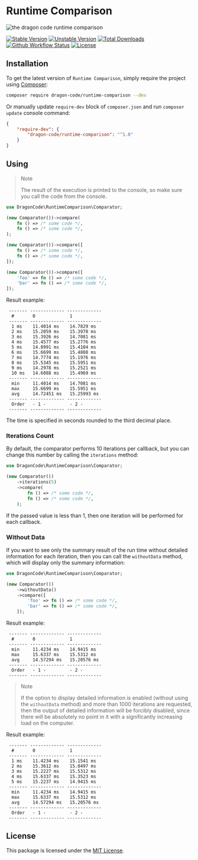 # Runtime Comparison

![the dragon code runtime comparison](https://preview.dragon-code.pro/the-dragon-code/runtime-comparison.svg?brand=php)

[![Stable Version][badge_stable]][link_packagist]
[![Unstable Version][badge_unstable]][link_packagist]
[![Total Downloads][badge_downloads]][link_packagist]
[![Github Workflow Status][badge_build]][link_build]
[![License][badge_license]][link_license]

## Installation

To get the latest version of `Runtime Comparison`, simply require the project using [Composer](https://getcomposer.org):

```bash
composer require dragon-code/runtime-comparison --dev
```

Or manually update `require-dev` block of `composer.json` and run `composer update` console command:

```json
{
    "require-dev": {
        "dragon-code/runtime-comparison": "^1.0"
    }
}
```

## Using

> Note
>
> The result of the execution is printed to the console, so make sure you call the code from the console.

```php
use DragonCode\RuntimeComparison\Comparator;

(new Comparator())->compare(
    fn () => /* some code */,
    fn () => /* some code */,
);

(new Comparator())->compare([
    fn () => /* some code */,
    fn () => /* some code */,
]);

(new Comparator())->compare([
    'foo' => fn () => /* some code */,
    'bar' => fn () => /* some code */,
]);
```

Result example:

```
 ------- ------------- ------------- 
  #       0             1            
 ------- ------------- ------------- 
  1 ms    11.4014 ms    14.7829 ms   
  2 ms    15.2059 ms    15.3978 ms   
  3 ms    15.3926 ms    14.7081 ms   
  4 ms    15.4577 ms    15.2776 ms   
  5 ms    14.8991 ms    15.4104 ms   
  6 ms    15.6699 ms    15.4808 ms   
  7 ms    14.7774 ms    15.1976 ms   
  8 ms    15.5345 ms    15.5951 ms   
  9 ms    14.2978 ms    15.2521 ms   
  10 ms   14.6088 ms    15.4969 ms   
 ------- ------------- ------------- 
  min     11.4014 ms    14.7081 ms   
  max     15.6699 ms    15.5951 ms   
  avg     14.72451 ms   15.25993 ms  
 ------- ------------- ------------- 
  Order   - 1 -         - 2 -        
 ------- ------------- ------------- 
```

The time is specified in seconds rounded to the third decimal place.

### Iterations Count

By default, the comparator performs 10 iterations per callback, but you can change this number by calling the `iterations` method:

```php
use DragonCode\RuntimeComparison\Comparator;

(new Comparator())
    ->iterations(5)
    ->compare(
        fn () => /* some code */,
        fn () => /* some code */,
    );
```

If the passed value is less than 1, then one iteration will be performed for each callback.

### Without Data

If you want to see only the summary result of the run time without detailed information for each iteration, then you can call the `withoutData` method, which will display only the
summary information:

```php
use DragonCode\RuntimeComparison\Comparator;

(new Comparator())
    ->withoutData()
    ->compare([
        'foo' => fn () => /* some code */,
        'bar' => fn () => /* some code */,
    ]);
```

Result example:

```
 ------- ------------- ------------- 
  #       0             1            
 ------- ------------- ------------- 
  min     11.4234 ms    14.9415 ms   
  max     15.6337 ms    15.5312 ms   
  avg     14.57294 ms   15.20576 ms  
 ------- ------------- ------------- 
  Order   - 1 -         - 2 -        
 ------- ------------- ------------- 
```

> Note
>
> If the option to display detailed information is enabled (without using the `withoutData` method) and more than 1000 iterations are requested, then the output of detailed
> information will be forcibly disabled, since there will be absolutely no point in it with a significantly increasing load on the computer.

Result example:

```
 ------- ------------- ------------- 
  #       0             1            
 ------- ------------- ------------- 
  1 ms    11.4234 ms    15.1541 ms   
  2 ms    15.3612 ms    15.0497 ms   
  3 ms    15.2227 ms    15.5312 ms   
  4 ms    15.6337 ms    15.3523 ms   
  5 ms    15.2237 ms    14.9415 ms   
 ------- ------------- ------------- 
  min     11.4234 ms    14.9415 ms   
  max     15.6337 ms    15.5312 ms   
  avg     14.57294 ms   15.20576 ms  
 ------- ------------- ------------- 
  Order   - 1 -         - 2 -        
 ------- ------------- ------------- 
```

## License

This package is licensed under the [MIT License](LICENSE).


[badge_build]:          https://img.shields.io/github/actions/workflow/status/TheDragonCode/runtime-comparison/phpunit.yml?style=flat-square

[badge_downloads]:      https://img.shields.io/packagist/dt/dragon-code/runtime-comparison.svg?style=flat-square

[badge_license]:        https://img.shields.io/packagist/l/dragon-code/runtime-comparison.svg?style=flat-square

[badge_stable]:         https://img.shields.io/github/v/release/TheDragonCode/runtime-comparison?label=stable&style=flat-square

[badge_unstable]:       https://img.shields.io/badge/unstable-dev--main-orange?style=flat-square

[link_build]:           https://github.com/TheDragonCode/runtime-comparison/actions

[link_license]:         LICENSE

[link_packagist]:       https://packagist.org/packages/dragon-code/runtime-comparison
